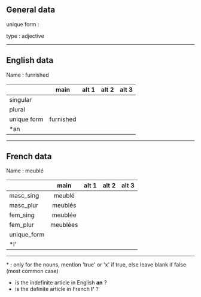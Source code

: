 ## General data

unique form :

type : adjective

---

## English data

Name : furnished

|             |   main    | alt 1 | alt 2 | alt 3 |
| :---------- | :-------: | :---: | :---: | ----- |
| singular    |           |       |       |       |
| plural      |           |       |       |       |
| unique form | furnished |       |       |       |
| \*an        |           |       |       |       |

---

## French data

Name : meublé

|             |   main   | alt 1 | alt 2 | alt 3 |
| :---------- | :------: | :---: | :---: | :---: |
| masc_sing   |  meublé  |       |       |       |
| masc_plur   | meublés  |       |       |       |
| fem_sing    | meublée  |       |       |       |
| fem_plur    | meublées |       |       |       |
| unique_form |          |       |       |       |
| \*l'        |          |       |       |       |

---

\* : only for the nouns, mention 'true' or 'x' if true, else leave blank if false (most common case)

- is the indefinite article in English **an** ?
- is the definite article in French **l'** ?
